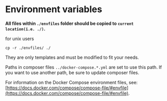 # Environment variables

**All files within `./envfiles` folder should be copied to `current location(i.e. ./)`.** 

for unix users

``` cp -r ./envfiles/ ./ ```

They are only templates and must be modified to fit your needs.


Paths in composer files `../docker-compose.*.yml` are set to use this path.
If you want to use another path, be sure to update composer files.


For information on the Docker Compose environment files,
see: [https://docs.docker.com/compose/compose-file/#envfile](https://docs.docker.com/compose/compose-file/#envfile).
